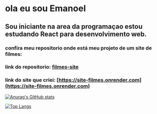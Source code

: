 # ola eu sou Emanoel

## Sou iniciante na area da programaçao estou estudando React para desenvolvimento web.

### confira meu repositorio onde está meu projeto de um site de filmes:

### link do repositorio: [filmes-site](https://github.com/Emanoellima-dev/filmes-site)

### link do site que criei: [https://site-filmes.onrender.com](https://site-filmes.onrender.com)

[![Anurag's GitHub stats](https://github-readme-stats.vercel.app/api?username=Emanoellima-dev&show_icons=true&theme=radical&hide=contribs,prs&show=discussions_answered)](https://github.com/anuraghazra/github-readme-stats)

[![Top Langs](https://github-readme-stats.vercel.app/api/top-langs/?username=Emanoellima-dev&layout=donut-vertical)](https://github.com/anuraghazra/github-readme-stats)
